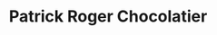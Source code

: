 ---
title: "Patrick Roger Chocolatier"
url: /saint-germain-en-laye/patrick-roger-chocolatier/
shop: confiserie
---